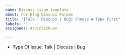 ```yaml
---
name: Discuss issue template
about: For Blog Discuss Purpos
title: "[Talk | Discuss | Bug] Choose A Type First"
labels: ''
assignees: ArvinSiChuan

---
```


- Type Of Issue:
Talk | Discuss | Bug

